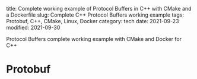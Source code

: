 title: Complete working example of Protocol Buffers in C++ with CMake and a Dockerfile
slug: Complete C++ Protocol Buffers working example
tags: Protobuf, C++, CMake, Linux, Docker
category: tech
date: 2021-09-23
modified: 2021-09-30

Protocol Buffers complete working example with CMake and Docker for C++

# Protobuf

<script src="https://gist.github.com/jac18281828/b2f0f65ddf091579694d7e662bb948c7.js"></script>


